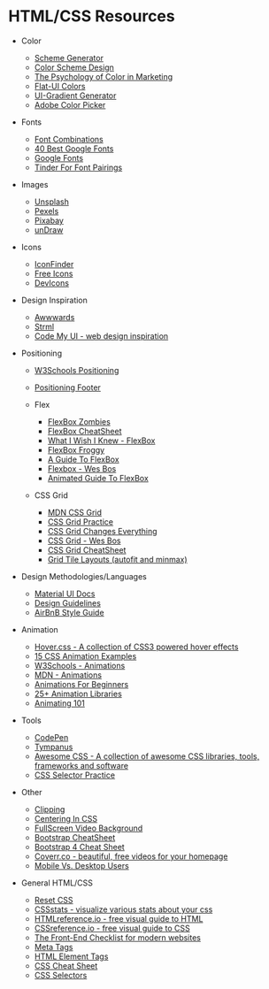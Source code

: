 # HTML/CSS Resources

* Color

  * [Scheme Generator](https://coolors.co/)
  * [Color Scheme Design](https://designmodo.com/create-color-scheme/)
  * [The Psychology of Color in Marketing](https://medium.com/help-scout/the-psychology-of-color-in-marketing-and-branding-ebb2320a2b0#.ptl6ae2i0)
  * [Flat-UI Colors](http://flatuicolors.com/)
  * [UI-Gradient Generator](https://uigradients.com/#RoseWater)
  * [Adobe Color Picker](https://color.adobe.com/create/color-wheel/)

* Fonts

  * [Font Combinations](https://www.canva.com/font-combinations/)
  * [40 Best Google Fonts](https://www.typewolf.com/google-fonts)
  * [Google Fonts](https://fonts.google.com/)
  * [Tinder For Font Pairings](http://fontflame.com/)

* Images

  * [Unsplash](https://unsplash.com/)
  * [Pexels](https://www.pexels.com/)
  * [Pixabay](https://pixabay.com/)
  * [unDraw](https://undraw.co/)

* Icons

  * [IconFinder](https://www.iconfinder.com/icons/1039579/earth_planet_univearse_venues_icon#size=128)
  * [Free Icons](https://www.freepik.com/free-icons/logo)
  * [DevIcons](https://vorillaz.github.io/devicons/#/dafont)

* Design Inspiration

  * [Awwwards](https://www.awwwards.com/)
  * [Strml](http://strml.net/)
  * [Code My UI - web design inspiration](https://codemyui.com/)

* Positioning

  * [W3Schools Positioning](https://www.w3schools.com/css/css_positioning.asp)
  * [Positioning Footer](https://matthewjamestaylor.com/blog/keeping-footers-at-the-bottom-of-the-page)

  * Flex

    * [FlexBox Zombies](https://flexboxzombies.com/courses/)
    * [FlexBox CheatSheet](http://jonibologna.com/content/images/flexboxsheet.pdf)
    * [What I Wish I Knew - FlexBox](https://www.smashingmagazine.com/2011/09/css3-flexible-box-layout-explained/)
    * [FlexBox Froggy](http://flexboxfroggy.com/)
    * [A Guide To FlexBox](https://css-tricks.com/snippets/css/a-guide-to-flexbox/)
    * [Flexbox - Wes Bos](https://flexbox.io/)
    * [Animated Guide To FlexBox](https://medium.freecodecamp.org/an-animated-guide-to-flexbox-d280cf6afc35)

  * CSS Grid
    * [MDN CSS Grid](https://developer.mozilla.org/en-US/docs/Web/CSS/CSS_Grid_Layout)
    * [CSS Grid Practice](http://cssgridgarden.com/)
    * [CSS Grid Changes Everything](https://www.youtube.com/watch?v=7kVeCqQCxlk)
    * [CSS Grid - Wes Bos](https://cssgrid.io/)
    * [CSS Grid CheatSheet](http://grid.malven.co/)
    * [Grid Tile Layouts (autofit and minmax)](http://gedd.ski/post/tile-layouts/)

* Design Methodologies/Languages

  * [Material UI Docs](https://material.io/)
  * [Design Guidelines](http://designguidelines.co/)
  * [AirBnB Style Guide](https://github.com/airbnb/css)

* Animation

  * [Hover.css - A collection of CSS3 powered hover effects](http://ianlunn.github.io/Hover/)
  * [15 CSS Animation Examples](https://webdesign.tutsplus.com/articles/15-inspiring-examples-of-css-animation-on-codepen--cms-23937)
  * [W3Schools - Animations](https://www.w3schools.com/css/css3_animations.asp)
  * [MDN - Animations](https://developer.mozilla.org/en-US/docs/Web/CSS/CSS_Animations/Using_CSS_animations)
  * [Animations For Beginners](https://robots.thoughtbot.com/css-animation-for-beginners)
  * [25+ Animation Libraries](https://cssauthor.com/css-animation-libraries/)
  * [Animating 101](https://github.com/cssanimation/css-animation-101)

* Tools

  * [CodePen](https://codepen.io/)
  * [Tympanus](https://tympanus.net/codrops/)
  * [Awesome CSS - A collection of awesome CSS libraries, tools, frameworks and software](https://github.com/ikkou/awesome-css)
  * [CSS Selector Practice](http://flukeout.github.io/)

* Other

  * [Clipping](https://css-tricks.com/clipping-masking-css/)
  * [Centering In CSS](http://howtocenterincss.com/#contentType=text&content.text.lines=2&container.width=100pct&horizontal=center&vertical=middle&browser.IE=none)
  * [FullScreen Video Background](https://slicejack.com/fullscreen-html5-video-background-css/)
  * [Bootstrap CheatSheet](http://www.brandx.net/support/websites/bootstrap/bootstrap-cheat-sheet.html)
  * [Bootstrap 4 Cheat Sheet](https://hackerthemes.com/bootstrap-cheatsheet/)
  * [Coverr.co - beautiful, free videos for your homepage](https://coverr.co/)
  * [Mobile Vs. Desktop Users](https://www.stonetemple.com/mobile-vs-desktop-usage-mobile-grows-but-desktop-still-a-big-player/)

* General HTML/CSS

  * [Reset CSS](https://meyerweb.com/eric/tools/css/reset/)
  * [CSSstats - visualize various stats about your css](http://www.cssstats.com)
  * [HTMLreference.io - free visual guide to HTML](http://htmlreference.io/)
  * [CSSreference.io - free visual guide to CSS](http://cssreference.io/)
  * [The Front-End Checklist for modern websites](https://frontendchecklist.io/)
  * [Meta Tags](https://www.metatags.org/all_metatags)
  * [HTML Element Tags](https://www.w3schools.com/tags/)
  * [CSS Cheat Sheet](http://overapi.com/css)
  * [CSS Selectors](https://www.w3schools.com/cssref/css_selectors.asp)
